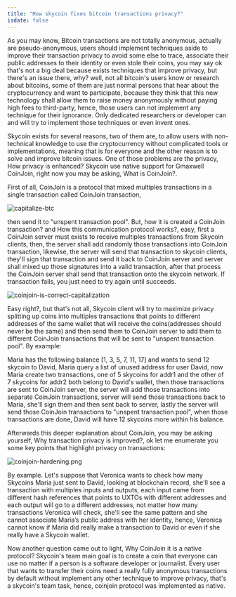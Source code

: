 ```yaml
---
title: "How skycoin fixes bitcoin transactions privacy?"
isdate: false
---
```


As you may know, Bitcoin transactions are not totally anonymous, actually are pseudo-anonymous, users should implement techniques aside to improve their transaction privacy to avoid some else to trace, associate their public addresses to their identity or even stole their coins, you may say ok that's not a big deal because exists techniques that improve privacy, but there's an issue there, why? well, not all bitcoin's users know or research about bitcoins, some of them are just normal persons that hear about the cryptocurrency and want to participate, because they think that this new technology shall allow them to raise money anonymously without paying high fees to third-party, hence, those users can not implement any technique for their ignorance. Only dedicated researchers or developer can and will try to implement those techniques or even invent ones.

Skycoin exists for several reasons, two of them are, to allow users with non-technical knowledge to use the cryptocurrency without complicated tools or implementations, meaning that is for everyone and the other reason is to solve and improve bitcoin issues. One of those problems are the privacy, How privacy is enhanced? Skycoin use native support for Gmaxwell CoinJoin, right now you may be asking, What is CoinJoin?.

First of all, CoinJoin is a protocol that mixed multiples transactions in a single transaction called CoinJoin transaction,

![capitalize-btc](/user-guides/skycoin/capitalize-btc.png)

then send it to "unspent transaction pool". But, how it is created a CoinJoin transaction? and How this communication protocol works?, easy, first a CoinJoin server must exists to receive multiples transactions from Skycoin clients, then, the server shall add randomly those transactions into CoinJoin transaction, likewise, the server will send that transaction to skycoin clients, they'll sign that transaction and send it back to CoinJoin server and server shall mixed up those signatures into a valid transaction, after that process the CoinJoin server shall send that transaction onto the skycoin network. If transaction fails, you just need to try again until succeeds.

![coinjoin-is-correct-capitalization](/user-guides/skycoin/coinjoin-is-correct-capitalization.png)

Easy right?, but that's not all, Skycoin client will try to maximize privacy splitting up coins into multiples transactions that points to different addresses of the same wallet that will receive the coins(addresses should never be the same) and then send them to CoinJoin server to add them to different CoinJoin transactions that will be sent to "unspent transaction pool". By example:

Maria has the following balance [1, 3, 5, 7, 11, 17] and wants to send 12 skycoin to David, Maria query a list of unused address for user David, now Maria create two transactions, one of 5 skycoins for addr1 and the other of 7 skycoins for addr2 both belong to David's wallet, then those transactions are sent to CoinJoin server, the server will add those transactions into separate CoinJoin transactions, server will send those transactions back to Maria, she'll sign them and then sent back to server, lastly the server will send those CoinJoin transactions to "unspent transaction pool", when those transactions are done, David will have 12 skycoins more within his balance.

Afterwards this deeper explanation about CoinJoin, you may be asking yourself, Why transaction privacy is improved?, ok let me enumerate you some key points that highlight privacy on transactions:

![coinjoin-hardening.png](/user-guides/skycoin/coinjoin-hardening.png)

By example. Let's suppose that Veronica wants to check how many Skycoins Maria just sent to David, looking at blockchain record, she'll see a transaction with multiples inputs and outputs, each input came from different hash references that points to UXTOs with different addresses and each output will go to a different addresses, not matter how many transactions Veronica will check, she'll see the same pattern and she cannot associate Maria’s public address with her identity, hence, Veronica cannot know if Maria did really make a transaction to David or even if she really have a Skycoin wallet.

Now another question came out to light, Why CoinJoin it is a native protocol? Skycoin's team main goal is to create a coin that everyone can use no matter if a person is a software developer or journalist. Every user that wants to transfer their coins need a really fully anonymous transactions by default without implement any other technique to improve privacy, that's a skycoin's team task, hence, coinjoin protocol was implemented as native.
